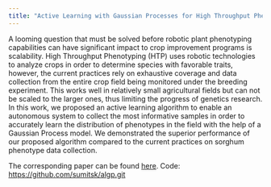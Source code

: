 ```yaml
---
title: "Active Learning with Gaussian Processes for High Throughput Phenotyping"
---
```


A looming question that must be solved before robotic plant phenotyping capabilities can have significant impact to crop improvement programs is scalability. High Throughput Phenotyping (HTP) uses robotic technologies to analyze crops in order to determine species with favorable traits,  however, the current practices rely on exhaustive coverage and data collection from the entire crop field being monitored under the breeding experiment. This works well in relatively small agricultural fields but can not be scaled to the larger ones, thus limiting the progress of genetics research. In this work, we proposed an active learning algorithm to enable an autonomous system to collect the most informative samples in order to accurately learn the distribution of phenotypes in the field with the help of a Gaussian Process model. We demonstrated the superior performance of our proposed algorithm compared to the current practices on sorghum phenotype data collection.

The corresponding paper can be found <a href="/files/aamas_algp.pdf"> here</a>.
Code: https://github.com/sumitsk/algp.git